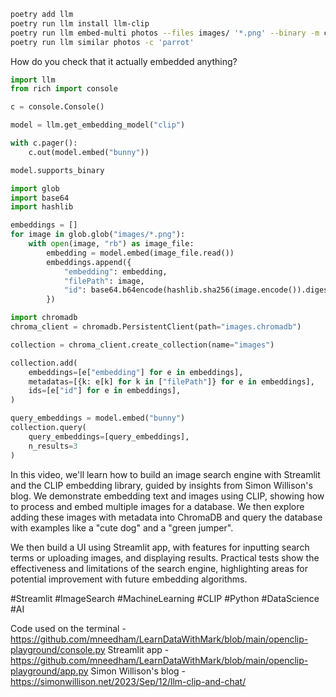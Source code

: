 ```bash
poetry add llm
poetry run llm install llm-clip
poetry run llm embed-multi photos --files images/ '*.png' --binary -m clip
poetry run llm similar photos -c 'parrot'
```

How do you check that it actually embedded anything?

```python
import llm
from rich import console

c = console.Console()

model = llm.get_embedding_model("clip")

with c.pager():
    c.out(model.embed("bunny"))

model.supports_binary

import glob
import base64
import hashlib

embeddings = []
for image in glob.glob("images/*.png"):
    with open(image, "rb") as image_file:
        embedding = model.embed(image_file.read())
        embeddings.append({
            "embedding": embedding,
            "filePath": image,
            "id": base64.b64encode(hashlib.sha256(image.encode()).digest()).decode()
        })
```

```python
import chromadb
chroma_client = chromadb.PersistentClient(path="images.chromadb")

collection = chroma_client.create_collection(name="images")

collection.add(
    embeddings=[e["embedding"] for e in embeddings],
    metadatas=[{k: e[k] for k in ["filePath"]} for e in embeddings],
    ids=[e["id"] for e in embeddings],
)

query_embeddings = model.embed("bunny")
collection.query(
    query_embeddings=[query_embeddings],
    n_results=3
)
```

In this video, we'll learn how to build an image search engine with Streamlit and the CLIP embedding library, guided by insights from Simon Willison's blog. We demonstrate embedding text and images using CLIP, showing how to process and embed multiple images for a database. We then explore adding these images with metadata into ChromaDB and query the database with examples like a "cute dog" and a "green jumper".

We then build a UI using Streamlit app, with features for inputting search terms or uploading images, and displaying results. Practical tests show the effectiveness and limitations of the search engine, highlighting areas for potential improvement with future embedding algorithms.

#Streamlit #ImageSearch #MachineLearning #CLIP #Python #DataScience #AI

Code used on the terminal - https://github.com/mneedham/LearnDataWithMark/blob/main/openclip-playground/console.py
Streamlit app - https://github.com/mneedham/LearnDataWithMark/blob/main/openclip-playground/app.py
Simon Willison's blog - https://simonwillison.net/2023/Sep/12/llm-clip-and-chat/
